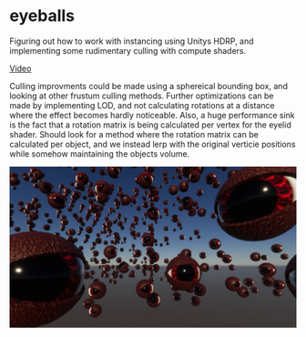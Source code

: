 # eyeballs
Figuring out how to work with instancing using Unitys HDRP, and implementing some rudimentary culling with compute shaders.

[Video](https://youtu.be/MBh5V-Vi6VQ)

Culling improvments could be made using a sphereical bounding box, and looking at other frustum culling methods. Further optimizations can be made by implementing LOD, and not calculating rotations at a distance where the effect becomes hardly noticeable. Also, a huge performance sink is the fact that a rotation matrix is being calculated per vertex for the eyelid shader. Should look for a method where the rotation matrix can be calculated per object, and we instead lerp with the original verticie positions while somehow maintaining the objects volume.

![screenshot](./ss_2022-09-07_02-52-44.png)
